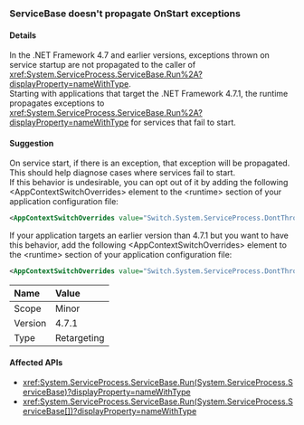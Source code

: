 ### ServiceBase doesn't propagate OnStart exceptions

#### Details

In the .NET Framework 4.7 and earlier versions, exceptions thrown on service startup are not propagated to the caller of <xref:System.ServiceProcess.ServiceBase.Run%2A?displayProperty=nameWithType>.<br/>Starting with applications that target the .NET Framework 4.7.1, the runtime propagates exceptions to <xref:System.ServiceProcess.ServiceBase.Run%2A?displayProperty=nameWithType> for services that fail to start.

#### Suggestion

On service start, if there is an exception, that exception will be propagated. This should help diagnose cases where services fail to start. <br/>If this behavior is undesirable, you can opt out of it by adding the following &lt;AppContextSwitchOverrides&gt; element to the &lt;runtime&gt; section of your application configuration file:

```xml
<AppContextSwitchOverrides value="Switch.System.ServiceProcess.DontThrowExceptionsOnStart=true" />
```

If your application targets an earlier version than 4.7.1 but you want to have this behavior, add the following &lt;AppContextSwitchOverrides&gt; element to the &lt;runtime&gt; section of your application configuration file:

```xml
<AppContextSwitchOverrides value="Switch.System.ServiceProcess.DontThrowExceptionsOnStart=false" />
```

| Name    | Value       |
|:--------|:------------|
| Scope   | Minor       |
| Version | 4.7.1       |
| Type    | Retargeting |

#### Affected APIs

- <xref:System.ServiceProcess.ServiceBase.Run(System.ServiceProcess.ServiceBase)?displayProperty=nameWithType>
- <xref:System.ServiceProcess.ServiceBase.Run(System.ServiceProcess.ServiceBase[])?displayProperty=nameWithType>
